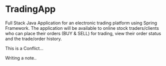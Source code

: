 # TradingApp
Full Stack Java Application for an electronic trading platform using Spring Framework. The  application will be available to online stock traders/clients who can place their orders (BUY &amp; SELL)  for trading, view their order status and the trade/order history.


This is a Conflict...

Writing a note..
